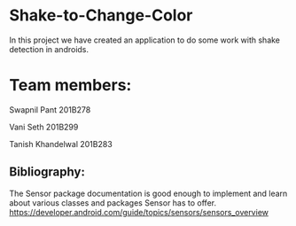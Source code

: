 # Shake-to-Change-Color

In this project we have created an application to do some work with shake detection in androids.

# Team members:
Swapnil Pant 201B278

Vani Seth 201B299

Tanish Khandelwal 201B283





## Bibliography:

The Sensor package documentation is good enough to implement and learn about various classes and packages Sensor has to offer.
https://developer.android.com/guide/topics/sensors/sensors_overview
